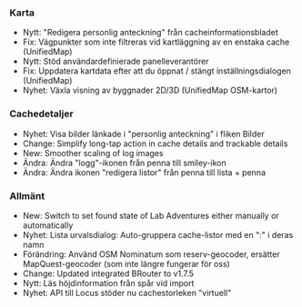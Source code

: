 ### Karta
- Nytt: "Redigera personlig anteckning" från cacheinformationsbladet
- Fix: Vägpunkter som inte filtreras vid kartläggning av en enstaka cache (UnifiedMap)
- Nytt: Stöd användardefinierade panelleverantörer
- Fix: Uppdatera kartdata efter att du öppnat / stängt inställningsdialogen (UnifiedMap)
- Nyhet: Växla visning av byggnader 2D/3D (UnifiedMap OSM-kartor)

### Cachedetaljer
- Nyhet: Visa bilder länkade i "personlig anteckning" i fliken Bilder
- Change: Simplify long-tap action in cache details and trackable details
- New: Smoother scaling of log images
- Ändra: Ändra "logg"-ikonen från penna till smiley-ikon
- Ändra: Ändra ikonen "redigera listor" från penna till lista + penna

### Allmänt
- New: Switch to set found state of Lab Adventures either manually or automatically
- Nyhet: Lista urvalsdialog: Auto-gruppera cache-listor med en ":" i deras namn
- Förändring: Använd OSM Nominatum som reserv-geocoder, ersätter MapQuest-geocoder (som inte längre fungerar för oss)
- Change: Updated integrated BRouter to v1.7.5
- Nytt: Läs höjdinformation från spår vid import
- Nyhet: API till Locus stöder nu cachestorleken "virtuell"
